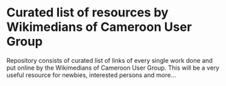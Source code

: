 # Curated list of resources by Wikimedians of Cameroon User Group

Repository consists of curated list of links of every single work done and put online by the Wikimedians of Cameroon User Group. This will be a very useful resource for newbies, interested persons and more...
